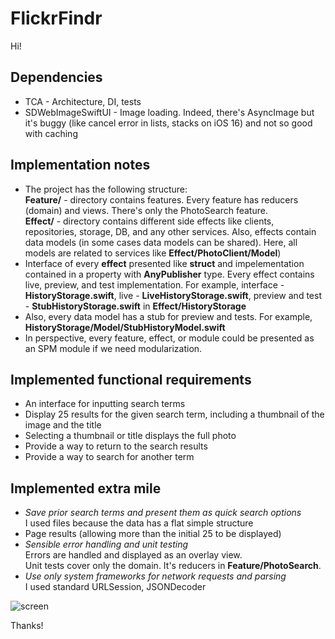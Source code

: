 # FlickrFindr
 
Hi!

## Dependencies
- TCA - Architecture, DI, tests
- SDWebImageSwiftUI - Image loading.
Indeed, there's AsyncImage but it's buggy (like cancel error in lists, stacks on iOS 16) and not so good with caching

## Implementation notes
* The project has the following structure:<br>
**Feature/** - directory contains features. Every feature has reducers (domain) and views. There's only the PhotoSearch feature.<br>
**Effect/** - directory contains different side effects like clients, repositories, storage, DB, and any other services. Also, effects contain data models (in some cases data models can be shared). Here, all models are related to services like **Effect/PhotoClient/Model**)
* Interface of every **effect** presented like **struct** and impelementation contained in a property with **AnyPublisher** type. Every effect contains live, preview, and test implementation. For example, interface - **HistoryStorage.swift**, live - **LiveHistoryStorage.swift**, preview and test - **StubHistoryStorage.swift** in **Effect/HistoryStorage**
* Also, every data model has a stub for preview and tests. For example, **HistoryStorage/Model/StubHistoryModel.swift**
* In perspective, every feature, effect, or module could be presented as an SPM module if we need modularization.

## Implemented functional requirements
* An interface for inputting search terms
* Display 25 results for the given search term, including a thumbnail of the image and the title
* Selecting a thumbnail or title displays the full photo
* Provide a way to return to the search results
* Provide a way to search for another term

## Implemented extra mile
* *Save prior search terms and present them as quick search options*<br>
I used files because the data has a flat simple structure
* Page results (allowing more than the initial 25 to be displayed)
* *Sensible error handling and unit testing*<br>
Errors are handled and displayed as an overlay view.<br>
Unit tests cover only the domain. It's reducers in **Feature/PhotoSearch**.
* *Use only system frameworks for network requests and parsing*<br>
I used standard URLSession, JSONDecoder

![screen](https://user-images.githubusercontent.com/19591052/213930224-51441f50-f44e-4a95-99eb-d8108e963b64.gif)

Thanks!

